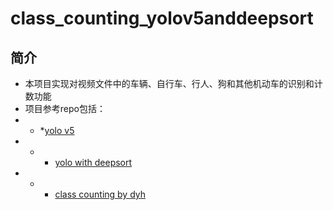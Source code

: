 # class_counting_yolov5anddeepsort
## 简介
- 本项目实现对视频文件中的车辆、自行车、行人、狗和其他机动车的识别和计数功能
- 项目参考repo包括：
- *   *[yolo v5](https://github.com/ultralytics/yolov5)
-  *  * [yolo with deepsort](https://github.com/mikel-brostrom/Yolov5_DeepSort_Pytorch)
-  *  * [class counting by dyh](https://github.com/dyh/unbox_yolov5_deepsort_counting)
